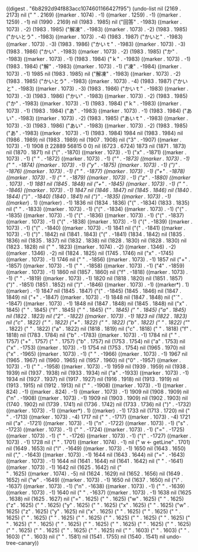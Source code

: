 
((digest . "6b8292d94f883acc1074601166427f95") (undo-list nil (2169 . 2173) nil ("
" . 2169) ((marker . 1074) . -1) ((marker . 1259) . -1) ((marker . 1259) . -1) nil (1990 . 2169) nil (1983 . 1985) nil ("回答" . -1983) ((marker . 1073) . -2) (1983 . 1985) ("解凍" . -1983) ((marker . 1073) . -2) (1983 . 1985) ("かいとう" . -1983) ((marker . 1073) . -4) (1983 . 1987) ("かいと" . -1983) ((marker . 1073) . -3) (1983 . 1986) ("かいｔ" . -1983) ((marker . 1073) . -3) (1983 . 1986) ("かい" . -1983) ((marker . 1073) . -2) (1983 . 1985) ("か" . -1983) ((marker . 1073) . -1) (1983 . 1984) ("ｋ" . -1983) ((marker . 1073) . -1) (1983 . 1984) ("解" . -1983) ((marker . 1073) . -1) ("凍" . -1984) ((marker . 1073) . -1) 1985 nil (1983 . 1985) nil ("解凍" . -1983) ((marker . 1073) . -2) (1983 . 1985) ("かいとう" . -1983) ((marker . 1073) . -4) (1983 . 1987) ("かいと" . -1983) ((marker . 1073) . -3) (1983 . 1986) ("かいｔ" . -1983) ((marker . 1073) . -3) (1983 . 1986) ("かい" . -1983) ((marker . 1073) . -2) (1983 . 1985) ("か" . -1983) ((marker . 1073) . -1) (1983 . 1984) ("ｋ" . -1983) ((marker . 1073) . -1) (1983 . 1984) ("あ" . -1983) ((marker . 1073) . -1) (1983 . 1984) ("あい" . -1983) ((marker . 1073) . -2) (1983 . 1985) ("あいｔ" . -1983) ((marker . 1073) . -3) (1983 . 1986) ("あい" . -1983) ((marker . 1073) . -2) (1983 . 1985) ("あ" . -1983) ((marker . 1073) . -1) (1983 . 1984) 1984 nil (1983 . 1984) nil (1986 . 1989) nil (1983 . 1989) nil (1907 . 1908) nil ("3" . -1907) ((marker . 1073) . -1) 1908 (t 22889 56815 0 0) nil (6723 . 6724) 1873 nil (1871 . 1873) nil (1870 . 1871) nil ("(" . -1870) ((marker . 1073) . -1) ("x" . -1871) ((marker . 1073) . -1) (" " . -1872) ((marker . 1073) . -1) ("*" . -1873) ((marker . 1073) . -1) (" " . -1874) ((marker . 1073) . -1) ("y" . -1875) ((marker . 1073) . -1) (")" . -1876) ((marker . 1073) . -1) (" " . -1877) ((marker . 1073) . -1) ("+" . -1878) ((marker . 1073) . -1) (" " . -1879) ((marker . 1073) . -1) ("z" . -1880) ((marker . 1073) . -1) 1881 nil (1845 . 1848) nil ("+" . -1845) ((marker . 1073) . -1) (" " . -1846) ((marker . 1073) . -1) 1847 nil (1846 . 1847) nil (1845 . 1846) nil (1840 . 1844) (")" . -1840) (1840 . 1841) nil (")" . -1835) ((marker . 1073) . -1) ((marker*) . 1) ((marker) . -1) 1836 nil (1834 . 1836) ("(" . -1834) (1833 . 1835) nil (" " . -1833) ((marker . 1073) . -1) ("(" . -1834) ((marker . 1073) . -1) ("(" . -1835) ((marker . 1073) . -1) ("(" . -1836) ((marker . 1073) . -1) ("(" . -1837) ((marker . 1073) . -1) ("(" . -1838) ((marker . 1073) . -1) ("(" . -1839) ((marker . 1073) . -1) ("(" . -1840) ((marker . 1073) . -1) 1841 nil ("(" . -1841) ((marker . 1073) . -1) (")" . 1842) nil (1841 . 1843) ("(" . -1841) (1834 . 1842) nil (1835 . 1836) nil (1835 . 1837) nil (1832 . 1838) nil (1828 . 1830) nil (1828 . 1830) nil (1823 . 1828) nil (" 
" . 1823) ((marker . 1074) . -2) ((marker . 1346) . -2) ((marker . 1346) . -2) nil (1824 . 1825) nil (1745 . 1746) nil ("x" . -1745) ((marker . 1073) . -1) 1746 nil (" " . -1856) ((marker . 1073) . -1) 1857 nil ("+" . -1857) ((marker . 1073) . -1) (" " . -1858) ((marker . 1073) . -1) ("4" . -1859) ((marker . 1073) . -1) 1860 nil (1857 . 1860) nil ("f" . -1818) ((marker . 1073) . -1) (" " . -1819) ((marker . 1073) . -1) 1820 nil (1818 . 1820) nil (1851 . 1857) (")" . -1851) (1851 . 1852) nil (")" . -1846) ((marker . 1073) . -1) ((marker*) . 1) ((marker) . -1) 1847 nil (1845 . 1847) ("(" . -1845) (1845 . 1846) nil (1847 . 1849) nil ("+" . -1847) ((marker . 1073) . -1) 1848 nil (1847 . 1848) nil ("`" . -1847) ((marker . 1073) . -1) 1848 nil (1847 . 1848) nil (1845 . 1848) nil ("x" . 1845) (" " . 1845) ("f" . 1845) (" " . 1845) ("*" . 1845) (" " . 1845) ("a" . 1845) nil (1822 . 1823) nil ("2" . -1822) ((marker . 1073) . -1) 1823 nil (1822 . 1823) nil ("c" . 1822) (" " . 1822) ("+" . 1822) (" " . 1822) ("b" . 1822) (" " . 1822) ("*" . 1822) (" " . 1822) ("a" . 1822) nil (1818 . 1819) nil ("c" . 1818) (" " . 1818) ("f" . 1818) nil (1783 . 1784) nil ("b" . -1783) ((marker . 1073) . -1) 1784 nil (" " . 1757) ("+" . 1757) (" " . 1757) ("b" . 1757) nil (1753 . 1754) nil ("a" . 1753) nil ("x" . -1753) ((marker . 1073) . -1) 1754 nil (1753 . 1754) nil (1965 . 1970) nil ("x" . -1965) ((marker . 1073) . -1) (" " . -1966) ((marker . 1073) . -1) 1967 nil (1965 . 1967) nil (1960 . 1965) nil (1957 . 1960) nil ("0" . -1957) ((marker . 1073) . -1) (" " . -1958) ((marker . 1073) . -1) 1959 nil (1939 . 1959) nil (1938 . 1939) nil (1937 . 1938) nil (1933 . 1934) nil ("a" . -1933) ((marker . 1073) . -1) 1934 nil (1927 . 1937) nil (1917 . 1927) nil (1916 . 1918) nil (1913 . 1919) nil (1913 . 1915) nil (1912 . 1913) nil ("
" . -1908) ((marker . 1073) . -1) ((marker . 824) . -1) ((marker . 824) . -1) ((marker . 1073) . -1) 1909 nil (1908 . 1909) nil ("n" . -1908) ((marker . 1073) . -1) 1909 nil (1903 . 1909) nil (1902 . 1903) nil (1740 . 1902) nil (1739 . 1741) nil (1736 . 1742) nil (1733 . 1736) nil (")" . -1732) ((marker . 1073) . -1) ((marker*) . 1) ((marker) . -1) 1733 nil (1713 . 1720) nil ("    " . -1713) ((marker . 1073) . -4) 1717 nil ("    " . -1717) ((marker . 1073) . -4) 1721 nil ("a" . -1721) ((marker . 1073) . -1) ("n" . -1722) ((marker . 1073) . -1) ("s" . -1723) ((marker . 1073) . -1) (" " . -1724) ((marker . 1073) . -1) ("=" . -1725) ((marker . 1073) . -1) (" " . -1726) ((marker . 1073) . -1) ("(" . -1727) ((marker . 1073) . -1) 1728 nil ("
" . 1701) ((marker . 1074) . -1) nil ("                    w <- getLine" . 1701) nil (1649 . 1653) nil ("l" . -1649) ((marker . 1073) . -1) 1650 nil (1643 . 1650) nil ("," . -1643) ((marker . 1073) . -1) 1644 nil (1643 . 1644) nil ("=" . -1643) ((marker . 1073) . -1) 1644 nil (1641 . 1644) nil (1641 . 1642) nil (" " . -1641) ((marker . 1073) . -1) 1642 nil (1625 . 1642) nil ("				
" . 1625) ((marker . 1074) . -5) nil (1624 . 1629) nil (1652 . 1656) nil (1649 . 1652) nil ("w" . -1649) ((marker . 1073) . -1) 1650 nil (1637 . 1650) nil ("i" . -1637) ((marker . 1073) . -1) ("n" . -1638) ((marker . 1073) . -1) (" " . -1639) ((marker . 1073) . -1) 1640 nil (" " . -1637) ((marker . 1073) . -1) 1638 nil (1625 . 1638) nil (1625 . 1627) nil ("=" . 1625) (" " . 1625) ("w" . 1625) (" " . 1625) ("z" . 1625) (" " . 1625) ("y" . 1625) (" " . 1625) ("x" . 1625) (" " . 1625) ("w" . 1625) ("z" . 1625) ("y" . 1625) nil ("x" . 1625) (" " . 1625) (" " . 1625) (" " . 1625) (" " . 1625) (" " . 1625) (" " . 1625) (" " . 1625) (" " . 1625) (" " . 1625) (" " . 1625) (" " . 1625) (" " . 1625) (" " . 1625) (" " . 1625) (" " . 1625) (" " . 1625) (" " . 1625) (" " . 1625) (" " . 1625) (" " . 1625) nil (" " . 1603) (" " . 1603) (" " . 1603) (" " . 1603) nil (" " . 1581) nil (1541 . 1755) nil (1540 . 1541) nil undo-tree-canary))
